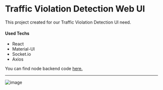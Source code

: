 # Traffic Violation Detection Web UI
This project created for our Traffic Violation Detection UI need.


#### Used Techs
- React
- Material-UI
- Socket.io
- Axios


You can find node backend code [here.](https://github.com/Akilli-Trafik/TrafficViolationBackend)

---

![image](https://user-images.githubusercontent.com/41192900/159355508-ad8f828b-d50f-40dd-83be-c07a546e8bf1.png)




